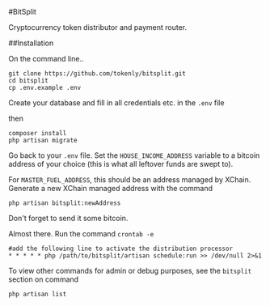 #BitSplit

Cryptocurrency token distributor and payment router.

##Installation

On the command line..

```
git clone https://github.com/tokenly/bitsplit.git
cd bitsplit
cp .env.example .env
```

Create your database and fill in all credentials etc. in the ```.env``` file

then

```
composer install
php artisan migrate
```

Go back to your ```.env``` file. Set the ```HOUSE_INCOME_ADDRESS``` variable to a bitcoin address of your choice (this is what all leftover funds are swept to).

For ```MASTER_FUEL_ADDRESS```, this should be an address managed by XChain.   
Generate a new XChain managed address with the command 

```
php artisan bitsplit:newAddress
```

Don't forget to send it some bitcoin.

Almost there. Run the command ```crontab -e```

```
#add the following line to activate the distribution processor
* * * * * php /path/to/bitsplit/artisan schedule:run >> /dev/null 2>&1
```

To view other commands for admin or debug purposes, see the ```bitsplit``` section on command  
```
php artisan list
```
